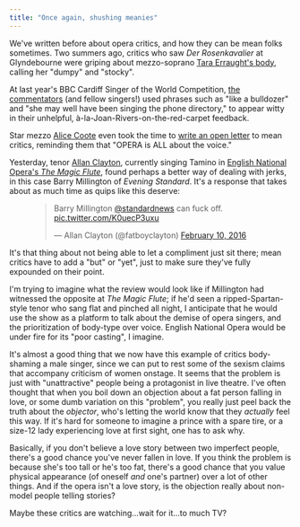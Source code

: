 ```yaml
---
title: "Once again, shushing meanies"
---
```


We've written before about opera critics, and how they can be mean folks sometimes. Two summers ago, critics who saw *Der Rosenkavalier* at Glyndebourne were griping about mezzo-soprano [Tara Erraught's body](/when-critics-are-jerks/), calling her "dumpy" and "stocky".

At last year's BBC Cardiff Singer of the World Competition, [the commentators](/catty-commentary-or-whats-not-useful-for-opera/) (and fellow singers!) used phrases such as "like a bulldozer" and "she may well have been singing the phone directory," to appear witty in their unhelpful, à-la-Joan-Rivers-on-the-red-carpet feedback.

Star mezzo [Alice Coote](/talking-with-singers-alice-coote/) even took the time to [write an open letter](http://slippedisc.com/2014/05/alice-coote-an-open-letter-to-opera-critics/) to mean critics, reminding them that "OPERA is ALL about the voice."

Yesterday, tenor [Allan Clayton](https://twitter.com/fatboyclayton), currently singing Tamino in [English National Opera's *The Magic Flute*](https://www.eno.org/whats-on/15-16/the-magic-flute), found perhaps a better way of dealing with jerks, in this case Barry Millington of *Evening Standard*. It's a response that takes about as much time as quips like this deserve:

<figure>
<blockquote class="twitter-tweet" data-lang="en"><p lang="en" dir="ltr">Barry Millington <a href="https://twitter.com/standardnews">@standardnews</a> can fuck off. <a href="https://t.co/K0uecP3uxu">pic.twitter.com/K0uecP3uxu</a></p>&mdash; Allan Clayton (@fatboyclayton) <a href="https://twitter.com/fatboyclayton/status/697218918721699842">February 10, 2016</a></blockquote>
<script async src="//platform.twitter.com/widgets.js" charset="utf-8"></script></figure>

It's that thing about not being able to let a compliment just sit there; mean critics have to add a "but" or "yet", just to make sure they've fully expounded on their point.

I'm trying to imagine what the review would look like if Millington had witnessed the opposite at *The Magic Flute*; if he'd seen a ripped-Spartan-style tenor who sang flat and pinched all night, I anticipate that he would use the show as a platform to talk about the demise of opera singers, and the prioritization of body-type over voice. English National Opera would be under fire for its "poor casting", I imagine.

It's almost a good thing that we now have this example of critics body-shaming a male singer, since we can put to rest some of the sexism claims that accompany criticism of women onstage. It seems that the problem is just with "unattractive" people being a protagonist in live theatre. I've often thought that when you boil down an objection about a fat person falling in love, or some dumb variation on this "problem", you really just peel back the truth about the *objector*, who's letting the world know that they *actually* feel this way. If it's hard for someone to imagine a prince with a spare tire, or a size-12 lady experiencing love at first sight, one has to ask why. 

Basically, if you don't believe a love story between two imperfect people, there's a good chance you've never fallen in love. If you think the problem is because she's too tall or he's too fat, there's a good chance that you value physical appearance (of oneself *and* one's partner) over a lot of other things. And if the opera isn't a love story, is the objection really about non-model people telling stories?

Maybe these critics are watching...wait for it...to much TV?
